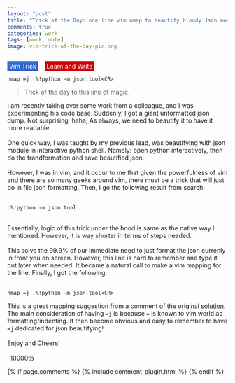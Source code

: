 ```yaml
---
layout: "post"
title: "Trick of the Day: one line vim nmap to beautify bloody Json monster"
comments: true
categories: work
tags: [work, note]
image: vim-trick-of-the-day-pic.png
---
```

<span style="background-color:rgba(51, 102, 204,1); color:white; padding:3px 4px;">Vim Trick</span>&nbsp;&nbsp;&nbsp;
<span style="background-color:rgba(204, 0, 0,1); color:white; padding:3px 4px;">Learn and Write</span>


```
nmap =j :%!python -m json.tool<CR>
```

>Trick of the day to this line of magic.

I am recently taking over some work from a colleague, and I was experimenting his code base. Suddenly, I got a giant unformatted json dump. Not surprising, haha; As always, we need to beautify it to have it more readable.<br/>
<br/>
One quick way, I was taught by my previous lead, was beautifying with json module in interactive python shell. Namely: open python interactively, then do the trandformation and save beautified json.<br/>
<br/>
However, I was in vim, and it occur to me that given the powerfulness of vim and there are so many geeks around vim, there must be a trick that will just do in file json formatting. Then, I go the following result from search:<br/>
<br>
```
:%!python -m json.tool
```
<br/>
Essentially, logic of this trick under the hood is same as the native way I mentioned. However, it is way shorter in terms of steps needed.<br/>
<br/>
This solve the 99.9% of our immediate need to just format the json currenly in front you on screen. However, this line is hard to remember and type it out later when needed. It became a natural call to make a vim mapping for the line. Finally, I got the following:<br/>
<br/>

```
nmap =j :%!python -m json.tool<CR>
```

This is a great mapping suggestion from a comment of the original <a href="https://coderwall.com/p/faceag/format-json-in-vim">solution</a>. The main consideration of having `=j` is because `=` is known to vim world as formatting/indenting. It then become obvious and easy to remember to have `=j` dedicated for json beautifying!<br/>
<br/>
Enjoy and Cheers!
<br/>
<br/>
-10000tb

{% if page.comments %}
{% include comment-plugin.html %}
{% endif %}
